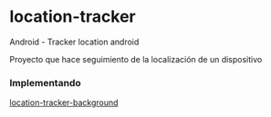 # location-tracker
Android - Tracker location android

Proyecto que hace seguimiento de la localización de un dispositivo 

### Implementando 
[location-tracker-background](https://github.com/safetysystemtechnology/location-tracker-background)



